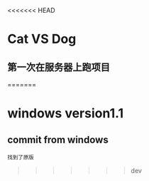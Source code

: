 <<<<<<< HEAD
# Cat VS Dog

## 第一次在服务器上跑项目
=======
# windows version1.1

## commit from windows
	找到了原版
>>>>>>> dev
